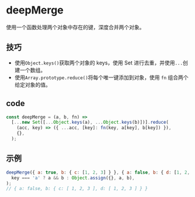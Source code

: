 # deepMerge

使用一个函数处理两个对象中存在的键，深度合并两个对象。

## 技巧

- 使用`Object.keys()`获取两个对象的 keys，使用 Set 进行去重，并使用`...`创建一个数组。
- 使用`Array.prototype.reduce()`将每个唯一键添加到对象，使用 `fn` 组合两个给定对象的值。

## code

```js
const deepMerge = (a, b, fn) =>
  [...new Set([...Object.keys(a), ...Object.keys(b)])].reduce(
    (acc, key) => ({ ...acc, [key]: fn(key, a[key], b[key]) }),
    {},
  );
```

## 示例

```js
deepMerge({ a: true, b: { c: [1, 2, 3] } }, { a: false, b: { d: [1, 2, 3] } }, (key, a, b) =>
  key === 'a' ? a && b : Object.assign({}, a, b),
);
// { a: false, b: { c: [ 1, 2, 3 ], d: [ 1, 2, 3 ] } }
```

